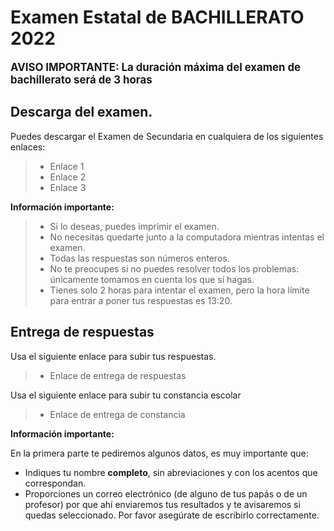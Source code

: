 # Examen Estatal de BACHILLERATO 2022

<BIG><b>AVISO IMPORTANTE: La duración máxima del examen de bachillerato será de 3 horas</b></BIG>

## Descarga del examen.

Puedes descargar el Examen de Secundaria en cualquiera de los siguientes enlaces:

> * Enlace 1
> * Enlace 2
> * Enlace 3

**Información importante:**

> * Si lo deseas, puedes imprimir el examen.
> * No necesitas quedarte junto a la computadora mientras intentas el examen. 
> * Todas las respuestas son números enteros.
> * No te preocupes si no puedes resolver todos los problemas: únicamente tomamos en cuenta los que sí hagas.
> * Tienes solo 2 horas para intentar el examen, pero la hora límite para entrar a poner tus respuestas es 13:20.


## Entrega de respuestas

Usa el siguiente enlace para subir tus respuestas.

> * Enlace de entrega de respuestas

Usa el siguiente enlace para subir tu constancia escolar

> * Enlace de entrega de constancia

**Información importante:**

En la primera parte te pediremos algunos datos, es muy importante que:

* Indiques tu nombre **completo**, sin abreviaciones y con los acentos que correspondan.
* Proporciones un correo electrónico (de alguno de tus papás o de un profesor) por que ahí enviaremos tus resultados y te avisaremos si quedas seleccionado. Por favor asegúrate de escribirlo correctamente.
